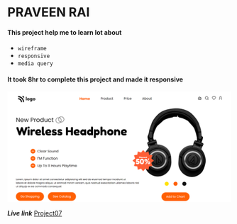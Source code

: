 # PRAVEEN RAI

#### This project help me to learn lot about

- `wireframe`
- `responsive`
- `media query `

#### It took 8hr to complete this project and made it responsive

![Project07](thumbnail.png)

**_Live link_** [Project07](https://product-dashboard-page.netlify.app/ "project07")
